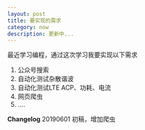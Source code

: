 ```yaml
---
layout: post
title: 要实现的需求  
category: now
description: 更新中...
---
```


最近学习编程，通过这次学习我要实现以下需求  

1. 公众号搜索 
2. 自动化测试杂散谐波  
3. 自动化测试LTE ACP、功耗、电流
4. 网页爬虫 
5.  ....

	
**Changelog** 
20190601 初稿，增加爬虫 

